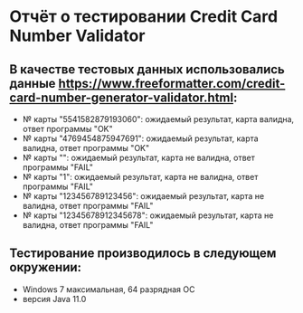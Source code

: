 # Отчёт о тестировании Credit Card Number Validator

## В качестве тестовых данных использовались данные https://www.freeformatter.com/credit-card-number-generator-validator.html:
* № карты "5541582879193060": ожидаемый результат, карта валидна, ответ программы "OK"
* № карты "4769454875947691": ожидаемый результат, карта валидна, ответ программы "OK"
* № карты "": ожидаемый результат, карта не валидна, ответ программы "FAIL"
* № карты "1": ожидаемый результат, карта не валидна, ответ программы "FAIL"
* № карты "123456789123456": ожидаемый результат, карта не валидна, ответ программы "FAIL"
* № карты "12345678912345678": ожидаемый результат, карта не валидна, ответ программы "FAIL"



## Тестирование производилось в следующем окружении:
* Windows 7 максимальная, 64 разрядная ОС
* версия Java 11.0
